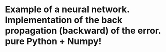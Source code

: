 # Example of a neural network.  Implementation of the back propagation (backward) of the error. pure Python + Numpy!


